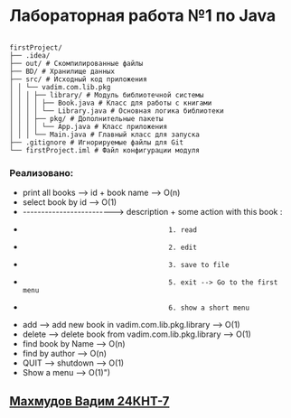 
# Лабораторная работа №1 по Java
```

firstProject/  
├── .idea/  
├── out/ # Скомпилированные файлы
├── BD/ # Хранилище данных 
├── src/ # Исходный код приложения 
│ │ └── vadim.com.lib.pkg 
│ │ │ ├── library/ # Модуль библиотечной системы
│ │ │ │ ├── Book.java # Класс для работы с книгами  
│ │ │ │ └── Library.java # Основная логика библиотеки
│ │ │ ├── pkg/ # Дополнительные пакеты
│ │ │ │ └── App.java # Класс приложения 
│ │ │ └── Main.java # Главный класс для запуска 
├── .gitignore # Игнорируемые файлы для Git  
└── firstProject.iml # Файл конфигурации модуля
```

### Реализовано:
- print all books --> id + book name   --> O(n)
- select book by id  --> O(1)  
- -------------------------> description + some action with this book :  
-                                         1. read 
-                                         2. edit
-                                         3. save to file
-                                         5. exit --> Go to the first menu
-                                         6. show a short menu
- add --> add new book in vadim.com.lib.pkg.library --> O(1)  
- delete --> delete book from vadim.com.lib.pkg.library --> O(1)
- find book by Name --> O(n)  
- find by author --> O(n)  
- QUIT --> shutdown --> O(1)  
- Show a menu --> O(1)")
## [Махмудов Вадим 24КНТ-7]()